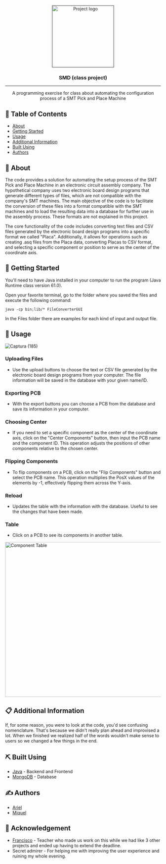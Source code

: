<p align="center">
  <a href="" rel="noopener">
 <img width=200px height=200px src="https://github.com/Ariel-A-C/SMD/assets/144775269/2e6b8cd8-d6f6-4f00-9db1-df96b9297d8f" alt="Project logo"></a>
</p>

<h3 align="center">SMD (class project)</h3>

---

<p align="center"> A programming exercise for class about automating the configuration process of a SMT Pick and Place Machine
    <br> 
</p>

## 📝 Table of Contents
- [About](#about)
- [Getting Started](#getting_started)
- [Usage](#usage)
- [Additional Information](#information)
- [Built Using](#built_using)
- [Authors](#authors)


## 🧐 About <a name = "about"></a>
The code provides a solution for automating the setup process of the SMT Pick and Place Machine in an electronic circuit assembly company. The hypothetical company uses two electronic board design programs that generate different types of files, which are not compatible with the company's SMT machines.
The main objective of the code is to facilitate the conversion of these files into a format compatible with the SMT machines and to load the resulting data into a database for further use in the assembly process. These formats are not explained in this project.

The core functionality of the code includes converting text files and CSV files generated by the electronic board design programs into a specific format we called "Placa".
Additionally, it allows for operations such as creating .asq files from the Placa data, converting Placas to CSV format, and selecting a specific component or position to serve as the center of the coordinate axis.

## 🏁 Getting Started <a name = "getting_started"></a>
You'll need to have Java installed in your computer to run the program (Java Runtime class version 61.0).

Open your favorite terminal, go to the folder where you saved the files and execute the following command:

`java -cp bin;lib/* FileConverterGUI`

In the Files folder there are examples for each kind of input and output file.

## 🎈 Usage <a name="usage"></a>

![Captura (185)](https://github.com/Ariel-A-C/SMD/assets/144775269/a04face3-f76d-41b4-a3d8-007768b5b6eb)

### Uploading Files
- Use the upload buttons to choose the text or CSV file generated by the electronic board design programs from your computer. The file information will be saved in the database with your given name/ID.

### Exporting PCB
- With the export buttons you can choose a PCB from the database and save its information in your computer.
  
### Choosing Center
- If you need to set a specific component as the center of the coordinate axis, click on the "Center Components" button, then input the PCB name and the component ID. This operation adjusts the positions of other components relative to the chosen center.

### Flipping Components
- To flip components on a PCB, click on the "Flip Components" button and select the PCB name. This operation multiplies the PosX values of the elements by -1, effectively flipping them across the Y-axis.

### Reload
- Updates the table with the information with the database. Useful to see the changes that have been made.

### Table
- Click on a PCB to see its components in another table.

<img width=580px height=500px src="https://github.com/Ariel-A-C/SMD/assets/144775269/3b3674d2-8071-45eb-9a44-ba8c00b4f484" alt="Component Table">

## 📋 Additional Information <a name = "information"></a>
If, for some reason, you were to look at the code, you'd see confusing nomenclature. That's because we didn't really plan ahead and improvised a lot. When we finished we realized half of the words wouldn't make sense to users so we changed a few things in the end.

## ⛏️ Built Using <a name = "built_using"></a>
- [Java](https://www.java.com/) - Backend and Frontend
- [MongoDB](https://www.mongodb.com/) - Database

## ✍️ Authors <a name = "authors"></a>
- [Ariel](https://github.com/Ariel-A-C)
- [Miquel](https://github.com/miquelnicolas)

## 🎉 Acknowledgement <a name = "acknowledgement"></a>
- [Francisco](https://github.com/fmesasc) - Teacher who made us work on this while we had like 3 other projects and ended up having to extend the deadline.
- Secret admirer - For helping me with improving the user experience and ruining my whole evening.
